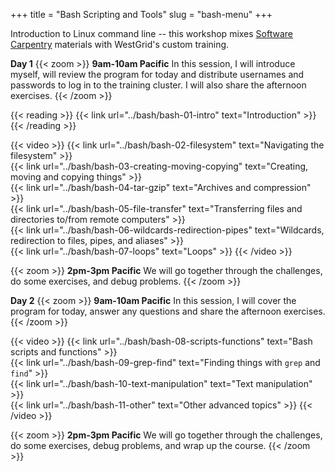 +++
title = "Bash Scripting and Tools"
slug = "bash-menu"
+++

Introduction to Linux command line -- this workshop mixes
[Software Carpentry](https://software-carpentry.org) materials with WestGrid's custom training.

<!-- * online reading and videos -->
<!-- - most of this time: watching pre-recorded videos and doing exercises on their own -->
<!-- - set the pace through 1hr-long Zoom sessions -->

**Day 1**
{{< zoom >}}
<b>9am-10am Pacific</b> In this session, I will introduce myself, will review the program for today and
distribute usernames and passwords to log in to the training cluster. I will also share the afternoon
exercises.
{{< /zoom >}}

{{< reading >}}
{{< link url="../bash/bash-01-intro" text="Introduction" >}}
{{< /reading >}}<br>

{{< video >}}
{{< link url="../bash/bash-02-filesystem" text="Navigating the filesystem" >}}<br>
{{< link url="../bash/bash-03-creating-moving-copying" text="Creating, moving and copying things" >}}<br>
{{< link url="../bash/bash-04-tar-gzip" text="Archives and compression" >}}<br>
{{< link url="../bash/bash-05-file-transfer" text="Transferring files and directories to/from remote computers" >}}<br>
{{< link url="../bash/bash-06-wildcards-redirection-pipes" text="Wildcards, redirection to files, pipes, and aliases" >}}<br>
{{< link url="../bash/bash-07-loops" text="Loops" >}}
{{< /video >}}<br>

{{< zoom >}}
<b>2pm-3pm Pacific</b> We will go together through the challenges, do some exercises, and debug problems.
{{< /zoom >}}

**Day 2**
{{< zoom >}}
<b>9am-10am Pacific</b> In this session, I will cover the program for today, answer any questions and
share the afternoon exercises.
{{< /zoom >}}

{{< video >}}
{{< link url="../bash/bash-08-scripts-functions" text="Bash scripts and functions" >}}<br>
{{< link url="../bash/bash-09-grep-find" text="Finding things with `grep` and `find`" >}}<br>
{{< link url="../bash/bash-10-text-manipulation" text="Text manipulation" >}}<br>
{{< link url="../bash/bash-11-other" text="Other advanced topics" >}}
{{< /video >}}<br>

{{< zoom >}}
<b>2pm-3pm Pacific</b> We will go together through the challenges, do some exercises, debug problems, and
wrap up the course.
{{< /zoom >}}
